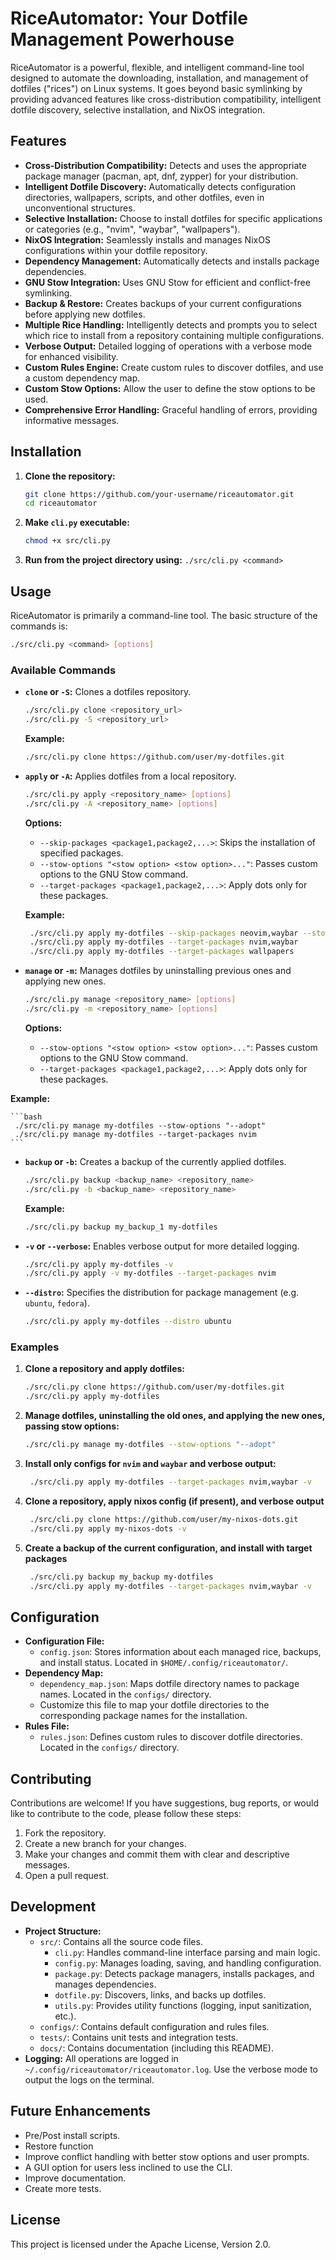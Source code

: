 # RiceAutomator: Your Dotfile Management Powerhouse

RiceAutomator is a powerful, flexible, and intelligent command-line tool designed to automate the downloading, installation, and management of dotfiles ("rices") on Linux systems. It goes beyond basic symlinking by providing advanced features like cross-distribution compatibility, intelligent dotfile discovery, selective installation, and NixOS integration.

## Features

- **Cross-Distribution Compatibility:** Detects and uses the appropriate package manager (pacman, apt, dnf, zypper) for your distribution.
- **Intelligent Dotfile Discovery:** Automatically detects configuration directories, wallpapers, scripts, and other dotfiles, even in unconventional structures.
- **Selective Installation:** Choose to install dotfiles for specific applications or categories (e.g., "nvim", "waybar", "wallpapers").
- **NixOS Integration:** Seamlessly installs and manages NixOS configurations within your dotfile repository.
- **Dependency Management:** Automatically detects and installs package dependencies.
- **GNU Stow Integration:** Uses GNU Stow for efficient and conflict-free symlinking.
- **Backup & Restore:** Creates backups of your current configurations before applying new dotfiles.
- **Multiple Rice Handling:** Intelligently detects and prompts you to select which rice to install from a repository containing multiple configurations.
- **Verbose Output:** Detailed logging of operations with a verbose mode for enhanced visibility.
- **Custom Rules Engine:** Create custom rules to discover dotfiles, and use a custom dependency map.
- **Custom Stow Options:** Allow the user to define the stow options to be used.
- **Comprehensive Error Handling:** Graceful handling of errors, providing informative messages.

## Installation

1. **Clone the repository:**
   ```bash
   git clone https://github.com/your-username/riceautomator.git
   cd riceautomator
   ```

2.  **Make `cli.py` executable:**
    ```bash
    chmod +x src/cli.py
    ```

3.  **Run from the project directory using:** `./src/cli.py <command>`

## Usage

RiceAutomator is primarily a command-line tool. The basic structure of the commands is:

```bash
./src/cli.py <command> [options]
```

### Available Commands

-   **`clone` or `-S`:** Clones a dotfiles repository.

    ```bash
    ./src/cli.py clone <repository_url>
    ./src/cli.py -S <repository_url>
    ```

    **Example:**

    ```bash
    ./src/cli.py clone https://github.com/user/my-dotfiles.git
    ```

-   **`apply` or `-A`:** Applies dotfiles from a local repository.

    ```bash
    ./src/cli.py apply <repository_name> [options]
    ./src/cli.py -A <repository_name> [options]
    ```

    **Options:**

    -   `--skip-packages <package1,package2,...>`: Skips the installation of specified packages.
    -   `--stow-options "<stow option> <stow option>..."`: Passes custom options to the GNU Stow command.
     - `--target-packages <package1,package2,...>`: Apply dots only for these packages.

    **Example:**
    ```bash
     ./src/cli.py apply my-dotfiles --skip-packages neovim,waybar --stow-options "--adopt --no-folding"
     ./src/cli.py apply my-dotfiles --target-packages nvim,waybar
     ./src/cli.py apply my-dotfiles --target-packages wallpapers
    ```

-   **`manage` or `-m`:** Manages dotfiles by uninstalling previous ones and applying new ones.

    ```bash
    ./src/cli.py manage <repository_name> [options]
    ./src/cli.py -m <repository_name> [options]
    ```

    **Options:**

    -   `--stow-options "<stow option> <stow option>..."`: Passes custom options to the GNU Stow command.
    -  `--target-packages <package1,package2,...>`: Apply dots only for these packages.

   **Example:**

    ```bash
     ./src/cli.py manage my-dotfiles --stow-options "--adopt"
     ./src/cli.py manage my-dotfiles --target-packages nvim
    ```

-   **`backup` or `-b`:** Creates a backup of the currently applied dotfiles.

    ```bash
    ./src/cli.py backup <backup_name> <repository_name>
    ./src/cli.py -b <backup_name> <repository_name>
    ```

    **Example:**
    ```bash
    ./src/cli.py backup my_backup_1 my-dotfiles
    ```

-   **`-v` or `--verbose`:** Enables verbose output for more detailed logging.

    ```bash
    ./src/cli.py apply my-dotfiles -v
    ./src/cli.py apply -v my-dotfiles --target-packages nvim
    ```
-   **`--distro`:** Specifies the distribution for package management (e.g. `ubuntu`, `fedora`).
    ```bash
    ./src/cli.py apply my-dotfiles --distro ubuntu
    ```

### Examples

1.  **Clone a repository and apply dotfiles:**

    ```bash
    ./src/cli.py clone https://github.com/user/my-dotfiles.git
    ./src/cli.py apply my-dotfiles
    ```

2.  **Manage dotfiles, uninstalling the old ones, and applying the new ones, passing stow options:**

    ```bash
    ./src/cli.py manage my-dotfiles --stow-options "--adopt"
    ```
3. **Install only configs for `nvim` and `waybar` and verbose output:**
   ```bash
    ./src/cli.py apply my-dotfiles --target-packages nvim,waybar -v
    ```
4. **Clone a repository, apply nixos config (if present), and verbose output**
   ```bash
    ./src/cli.py clone https://github.com/user/my-nixos-dots.git
    ./src/cli.py apply my-nixos-dots -v
    ```
5. **Create a backup of the current configuration, and install with target packages**
   ```bash
    ./src/cli.py backup my_backup my-dotfiles
    ./src/cli.py apply my-dotfiles --target-packages nvim,waybar -v
    ```

## Configuration

-   **Configuration File:**
    -   `config.json`: Stores information about each managed rice, backups, and install status. Located in `$HOME/.config/riceautomator/`.
-   **Dependency Map:**
    -   `dependency_map.json`: Maps dotfile directory names to package names. Located in the `configs/` directory.
    -   Customize this file to map your dotfile directories to the corresponding package names for the installation.
-   **Rules File:**
    -   `rules.json`: Defines custom rules to discover dotfile directories. Located in the `configs/` directory.

## Contributing

Contributions are welcome! If you have suggestions, bug reports, or would like to contribute to the code, please follow these steps:

1.  Fork the repository.
2.  Create a new branch for your changes.
3.  Make your changes and commit them with clear and descriptive messages.
4.  Open a pull request.

## Development

-   **Project Structure:**
    -   `src/`: Contains all the source code files.
        -   `cli.py`: Handles command-line interface parsing and main logic.
        -   `config.py`: Manages loading, saving, and handling configuration.
        -   `package.py`: Detects package managers, installs packages, and manages dependencies.
        -   `dotfile.py`: Discovers, links, and backs up dotfiles.
        -   `utils.py`: Provides utility functions (logging, input sanitization, etc.).
    -   `configs/`: Contains default configuration and rules files.
    -   `tests/`: Contains unit tests and integration tests.
    -   `docs/`: Contains documentation (including this README).
-   **Logging:** All operations are logged in `~/.config/riceautomator/riceautomator.log`. Use the verbose mode to output the logs on the terminal.

## Future Enhancements

- Pre/Post install scripts.
- Restore function
- Improve conflict handling with better stow options and user prompts.
- A GUI option for users less inclined to use the CLI.
- Improve documentation.
- Create more tests.

## License

This project is licensed under the Apache License, Version 2.0.
